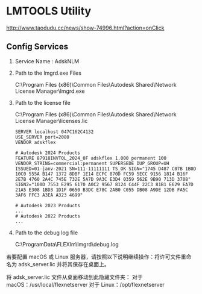 
# LMTOOLS Utility

http://www.taodudu.cc/news/show-74996.html?action=onClick

## Config Services

1. Service Name : AdskNLM

2. Path to the lmgrd.exe Files

    C:\Program Files (x86)\Common Files\Autodesk Shared\Network License Manager\lmgrd.exe

3. Path to the license file

    C:\Program Files (x86)\Common Files\Autodesk Shared\Network License Manager\licenses.lic

    ```
    SERVER localhost 047C162C4132
    USE_SERVER port=2080
    VENDOR adskflex

    # Autodesk 2024 Products
    FEATURE 87918INVTOL_2024_0F adskflex 1.000 permanent 100 VENDOR_STRING=commercial:permanent SUPERSEDE DUP_GROUP=UH ISSUED=01-janv-2021 SN=111-11111111 TS_OK SIGN="1745 D487 C07B 1B0D 10C0 555A B147 1372 8DBF 1E14 ECFC 870D FC59 5ECC 9156 1814 B16F 2E7B 4760 2A4C 745E 732E 5A7D 9A3C E3D4 0359 562E 9B90 713D 3708" SIGN2="100D 7553 E295 6170 A0C2 9567 8124 C44F 22C3 81B1 E629 EA7D 21A5 E308 1BD3 1D1F 0650 B3DC E78C 2AB0 C055 DB08 A9DE 12DB FA5C 3AF6 FFC3 A3EA A323 4699"

    # Autodesk 2023 Products
    ...
    # Autodesk 2022 Products
    ...
    ```

4. Path to the debug log file

    C:\ProgramData\FLEXlm\lmgrd\debug.log


若要配置 macOS 或 Linux 服务器，请按照以下说明继续操作：将许可文件重命名为
adsk_server.lic 并将其保存在桌面上。

将 adsk_server.lic 文件从桌面移动到此隐藏文件夹：
    对于 macOS：/usr/local/flexnetserver
    对于 Linux：/opt/flexnetserver
